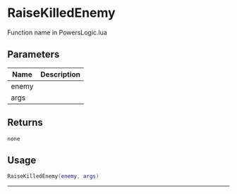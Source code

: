 # RaiseKilledEnemy

Function name in PowersLogic.lua

## Parameters

| Name  | Description |
| ----- | ----------- |
| enemy |             |
| args  |             |

## Returns

`none`

## Usage

```lua
RaiseKilledEnemy(enemy, args)
```

---
